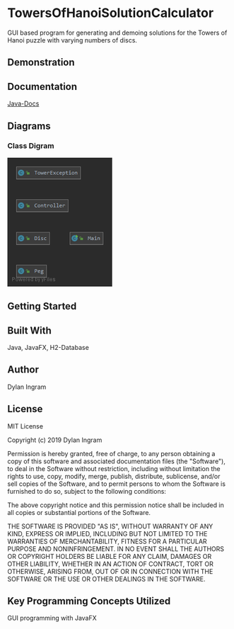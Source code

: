 # TowersOfHanoiSolutionCalculator
GUI based program for generating and demoing solutions for the Towers of Hanoi puzzle with varying numbers of discs.

## Demonstration

## Documentation
[Java-Docs](https://dingram91.github.io/TowersOfHanoiSolutionCalculator/)
## Diagrams
### Class Digram
![](images/TowersOfHanoiSolverClassDiagram.png)

## Getting Started

## Built With
Java, JavaFX, H2-Database

## Author
Dylan Ingram
## License
MIT License

Copyright (c) 2019 Dylan Ingram

Permission is hereby granted, free of charge, to any person obtaining a copy of this software and associated documentation files (the "Software"), to deal in the Software without restriction, including without limitation the rights to use, copy, modify, merge, publish, distribute, sublicense, and/or sell copies of the Software, and to permit persons to whom the Software is furnished to do so, subject to the following conditions:

The above copyright notice and this permission notice shall be included in all copies or substantial portions of the Software.

THE SOFTWARE IS PROVIDED "AS IS", WITHOUT WARRANTY OF ANY KIND, EXPRESS OR IMPLIED, INCLUDING BUT NOT LIMITED TO THE WARRANTIES OF MERCHANTABILITY, FITNESS FOR A PARTICULAR PURPOSE AND NONINFRINGEMENT. IN NO EVENT SHALL THE AUTHORS OR COPYRIGHT HOLDERS BE LIABLE FOR ANY CLAIM, DAMAGES OR OTHER LIABILITY, WHETHER IN AN ACTION OF CONTRACT, TORT OR OTHERWISE, ARISING FROM, OUT OF OR IN CONNECTION WITH THE SOFTWARE OR THE USE OR OTHER DEALINGS IN THE SOFTWARE.


## Key Programming Concepts Utilized
GUI programming with JavaFX
